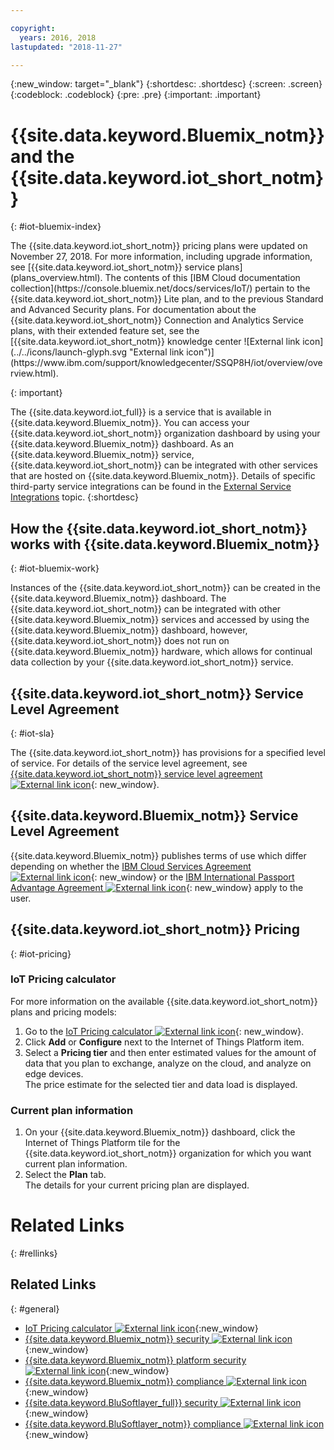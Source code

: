 ```yaml
---

copyright:
  years: 2016, 2018
lastupdated: "2018-11-27"

---
```


{:new_window: target="\_blank"}
{:shortdesc: .shortdesc}
{:screen: .screen}
{:codeblock: .codeblock}
{:pre: .pre}
{:important: .important}

# {{site.data.keyword.Bluemix_notm}} and the {{site.data.keyword.iot_short_notm}}
{: #iot-bluemix-index}

<p>The {{site.data.keyword.iot_short_notm}} pricing plans were updated on November 27, 2018.   
For more information, including upgrade information, see [{{site.data.keyword.iot_short_notm}} service plans](plans_overview.html). The contents of this [IBM Cloud documentation collection](https://console.bluemix.net/docs/services/IoT/) pertain to the {{site.data.keyword.iot_short_notm}} Lite plan, and to the previous Standard and Advanced Security plans. For documentation about the {{site.data.keyword.iot_short_notm}} Connection and Analytics Service plans, with their extended feature set, see the [{{site.data.keyword.iot_short_notm}} knowledge center ![External link icon](../../icons/launch-glyph.svg "External link icon")](https://www.ibm.com/support/knowledgecenter/SSQP8H/iot/overview/overview.html).
</p>
{: important}

The {{site.data.keyword.iot_full}} is a service that is available in {{site.data.keyword.Bluemix_notm}}. You can access your {{site.data.keyword.iot_short_notm}} organization dashboard by using your {{site.data.keyword.Bluemix_notm}} dashboard. As an {{site.data.keyword.Bluemix_notm}} service, {{site.data.keyword.iot_short_notm}} can be integrated with other services that are hosted on {{site.data.keyword.Bluemix_notm}}. Details of specific third-party service integrations can be found in the [External Service Integrations](extensions/index.html) topic.
{:shortdesc}

## How the {{site.data.keyword.iot_short_notm}} works with {{site.data.keyword.Bluemix_notm}}
{: #iot-bluemix-work}

Instances of the {{site.data.keyword.iot_short_notm}} can be created in the {{site.data.keyword.Bluemix_notm}} dashboard. The {{site.data.keyword.iot_short_notm}} can be integrated with other {{site.data.keyword.Bluemix_notm}} services and accessed by using the {{site.data.keyword.Bluemix_notm}} dashboard, however, {{site.data.keyword.iot_short_notm}} does not run on {{site.data.keyword.Bluemix_notm}} hardware, which allows for continual data collection by your {{site.data.keyword.iot_short_notm}} service.

## {{site.data.keyword.iot_short_notm}} Service Level Agreement
{: #iot-sla}

The {{site.data.keyword.iot_short_notm}} has provisions for a specified level of service. For details of the service level agreement, see [{{site.data.keyword.iot_short_notm}} service level agreement ![External link icon](../../../icons/launch-glyph.svg "External link icon")](https://www-03.ibm.com/software/sla/sladb.nsf/8bd55c6b9fa8039c86256c6800578854/62a7eae9288fddcc862581d0007c2583/$FILE/i126-6738-05_12-2017_en_US.pdf){: new_window}.

## {{site.data.keyword.Bluemix_notm}} Service Level Agreement

{{site.data.keyword.Bluemix_notm}} publishes terms of use which differ depending on whether the [IBM Cloud Services Agreement ![External link icon](../../../icons/launch-glyph.svg)](http://www-05.ibm.com/support/operations/files/pdf/csa_us.pdf?cm_mc_uid=65870113399114371461368&cm_mc_sid_50200000=1469524513){: new_window} or the [IBM International Passport Advantage Agreement ![External link icon](../../../icons/launch-glyph.svg)](https://www-01.ibm.com/software/passportadvantage/pa_agreements.html){: new_window} apply to the user.

## {{site.data.keyword.iot_short_notm}} Pricing
{: #iot-pricing}

### IoT Pricing calculator
For more information on the available {{site.data.keyword.iot_short_notm}} plans and pricing models:
1. Go to the [IoT Pricing calculator ![External link icon](../../../icons/launch-glyph.svg "External link icon")](https://console.bluemix.net/pricing/configure/service/iotf-service-id){: new_window}.  
2. Click **Add** or **Configure** next to the Internet of Things Platform item.
3. Select a **Pricing tier** and then enter estimated values for the amount of data that you plan to exchange, analyze on the cloud, and analyze on edge devices.  
The price estimate for the selected tier and data load is displayed.

### Current plan information
1. On your {{site.data.keyword.Bluemix_notm}} dashboard, click the Internet of Things Platform tile for the  {{site.data.keyword.iot_short_notm}} organization for which you want current plan information.
2. Select the **Plan** tab.  
The details for your current pricing plan are displayed.

# Related Links
{: #rellinks}


## Related Links
{: #general}

* [IoT Pricing calculator ![External link icon](../../../icons/launch-glyph.svg "External link icon")](http://iot-cost-calculator.ng.bluemix.net/){:new_window}
* [{{site.data.keyword.Bluemix_notm}} security ![External link icon](../../../icons/launch-glyph.svg "External link icon")](https://console.ng.bluemix.net/docs/security/index.html#security){:new_window}
* [{{site.data.keyword.Bluemix_notm}} platform security ![External link icon](../../../icons/launch-glyph.svg "External link icon")](https://console.ng.bluemix.net/docs/security/index.html#platform-security){:new_window}
* [{{site.data.keyword.Bluemix_notm}} compliance ![External link icon](../../../icons/launch-glyph.svg "External link icon")](https://console.ng.bluemix.net/docs/security/index.html#compliance){:new_window}
* [{{site.data.keyword.BluSoftlayer_full}} security ![External link icon](../../../icons/launch-glyph.svg "External link icon")](http://www.softlayer.com/security){:new_window}
* [{{site.data.keyword.BluSoftlayer_notm}} compliance ![External link icon](../../../icons/launch-glyph.svg "External link icon")](http://www.softlayer.com/compliance){:new_window}
